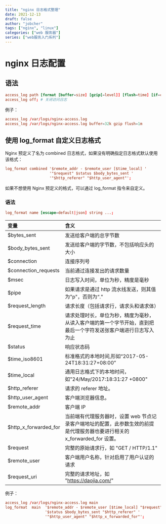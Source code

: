 ```yaml
---
title: "nginx 日志格式整理"
date: 2021-12-13
draft: false
author: "jobcher"
tags: ["nginx", "linux"]
categories: ["web 服务器"]
series: ["web服务入门系列"]
---
```


# nginx 日志配置

## 语法

```conf
access_log path [format [buffer=size] [gzip[=level]] [flush=time] [if=condition]]; # 设置访问日志
access_log off; # 关闭访问日志
```

例子：

```conf
access_log /var/logs/nginx-access.log
access_log /var/logs/nginx-access.log buffer=32k gzip flush=1m
```

## 使用 log_format 自定义日志格式

Nginx 预定义了名为 combined 日志格式，如果没有明确指定日志格式默认使用该格式：

```conf
log_format combined '$remote_addr - $remote_user [$time_local] '
                    '"$request" $status $body_bytes_sent '
                    '"$http_referer" "$http_user_agent"';
```

如果不想使用 Nginx 预定义的格式，可以通过 log_format 指令来自定义。

### 语法

```conf
log_format name [escape=default|json] string ...;
```

| 变量                  | 含义                                                                                                                       |
| :-------------------- | :------------------------------------------------------------------------------------------------------------------------- |
| $bytes_sent           | 发送给客户端的总字节数                                                                                                     |
| $body_bytes_sent      | 发送给客户端的字节数，不包括响应头的大小                                                                                   |
| $connection           | 连接序列号                                                                                                                 |
| $connection_requests  | 当前通过连接发出的请求数量                                                                                                 |
| $msec                 | 日志写入时间，单位为秒，精度是毫秒                                                                                         |
| $pipe                 | 如果请求是通过 http 流水线发送，则其值为"p"，否则为“."                                                                     |
| $request_length       | 请求长度（包括请求行，请求头和请求体）                                                                                     |
| $request_time         | 请求处理时长，单位为秒，精度为毫秒，从读入客户端的第一个字节开始，直到把最后一个字符发送张客户端进行日志写入为止           |
| $status               | 响应状态码                                                                                                                 |
| $time_iso8601         | 标准格式的本地时间,形如“2017-05-24T18:31:27+08:00”                                                                         |
| $time_local           | 通用日志格式下的本地时间，如"24/May/2017:18:31:27 +0800"                                                                   |
| $http_referer         | 请求的 referer 地址。                                                                                                      |
| $http_user_agent      | 客户端浏览器信息。                                                                                                         |
| $remote_addr          | 客户端 IP                                                                                                                  |
| $http_x_forwarded_for | 当前端有代理服务器时，设置 web 节点记录客户端地址的配置，此参数生效的前提是代理服务器也要进行相关的 x_forwarded_for 设置。 |
| $request              | 完整的原始请求行，如 "GET / HTTP/1.1"                                                                                      |
| $remote_user          | 客户端用户名称，针对启用了用户认证的请求                                                                                   |
| $request_uri          | 完整的请求地址，如 "https://daojia.com/"                                                                                   |

例子：

```conf
access_log /var/logs/nginx-access.log main
log_format  main  '$remote_addr - $remote_user [$time_local] "$request" '
                  '$status $body_bytes_sent "$http_referer" '
                  '"$http_user_agent" "$http_x_forwarded_for"';
```
